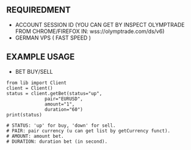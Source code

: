 ## REQUIREDMENT ##
- ACCOUNT SESSION ID (YOU CAN GET BY INSPECT OLYMPTRADE FROM CHROME/FIREFOX IN: wss://olymptrade.com/ds/v6)
- GERMAN VPS ( FAST SPEED )

## EXAMPLE USAGE ##
- BET BUY/SELL
```PY
from lib import Client
client = Client()
status = client.getBet(status="up",
              pair="EURUSD",
              amount="1",
              duration="60")
print(status)

# STATUS: 'up' for buy, 'down' for sell.
# PAIR: pair currency (u can get list by getCurrency funct).
# AMOUNT: amount bet.
# DURATION: duration bet (in second).
```
